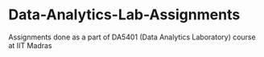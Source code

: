 # Data-Analytics-Lab-Assignments
Assignments done as a part of DA5401 (Data Analytics Laboratory) course at IIT Madras
